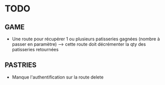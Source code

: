 # TODO

## GAME
- Une route pour récupérer 1 ou plusieurs patisseries gagnées (nombre à passer en paramètre) --> cette route doit décrémenter la qty des patisseries retournées

## PASTRIES
- Manque l'authentification sur la route delete
